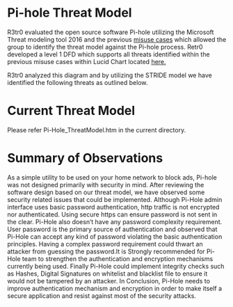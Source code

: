 Pi-hole Threat Model
====================

R3tr0 evaluated the open source software Pi-hole utilizing the Microsoft Threat modeling tool 2016 and the previous [misuse cases](https://www.lucidchart.com/invitations/accept/03df13bf-2fe3-4b3c-a4bb-1493b038bd23) which allowed the group to identify the threat model against the Pi-hole process. Retr0 developed a level 1 DFD which supports all threats identified within the previous misuse cases within Lucid Chart located [here.](https://www.lucidchart.com/invitations/accept/03df13bf-2fe3-4b3c-a4bb-1493b038bd23)

R3tr0 analyzed this diagram and by utilizing the STRIDE model we have identified the following threats as outlined below. 


Current Threat Model 
====================
Please refer Pi-Hole_ThreatModel.htm in the current directory.


Summary of Observations 
=======================

As a simple utility to be used on your home network to block ads, Pi-hole was not designed primarily with security in mind. After reviewing the software design based on our threat model, we have observed some security related issues that could be implemented. Although Pi-Hole admin interface uses basic password authentication, http traffic is not encrypted nor authenticated. Using secure https can ensure password is not sent in the clear. Pi-Hole also doesn’t have any password complexity requirement. User password is the primary source of authentication and observed that Pi-Hole can accept any kind of password violating the basic authentication principles. Having a complex password requirement could thwart an attacker from guessing the password.It is Strongly recommended for Pi-Hole team to strengthen the authentication and encryption mechanisms currently being used. Finally Pi-Hole could implement integrity checks such as Hashes, Digital Signatures on whitelist and blacklist file to ensure it would not be tampered by an attacker. In Conclusion, Pi-Hole needs to improve authentication mechanism and encryption in order to make itself a secure application and resist against most of the security attacks.


